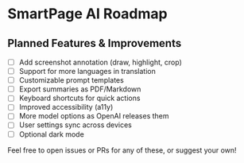 # SmartPage AI Roadmap

## Planned Features & Improvements

- [ ] Add screenshot annotation (draw, highlight, crop)
- [ ] Support for more languages in translation
- [ ] Customizable prompt templates
- [ ] Export summaries as PDF/Markdown
- [ ] Keyboard shortcuts for quick actions
- [ ] Improved accessibility (a11y)
- [ ] More model options as OpenAI releases them
- [ ] User settings sync across devices
- [ ] Optional dark mode

Feel free to open issues or PRs for any of these, or suggest your own! 